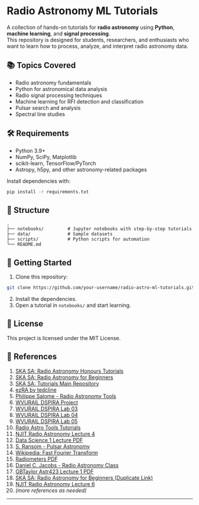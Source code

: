 # Radio Astronomy ML Tutorials

A collection of hands-on tutorials for **radio astronomy** using **Python**, **machine learning**, and **signal processing**.  
This repository is designed for students, researchers, and enthusiasts who want to learn how to process, analyze, and interpret radio astronomy data.

## 📚 Topics Covered

- Radio astronomy fundamentals
- Python for astronomical data analysis
- Radio signal processing techniques
- Machine learning for RFI detection and classification
- Pulsar search and analysis
- Spectral line studies

## 🛠 Requirements

- Python 3.9+
- NumPy, SciPy, Matplotlib
- scikit-learn, TensorFlow/PyTorch
- Astropy, h5py, and other astronomy-related packages

Install dependencies with:

```bash
pip install -r requirements.txt
```

## 📂 Structure

```
.
├── notebooks/         # Jupyter notebooks with step-by-step tutorials
├── data/              # Sample datasets
├── scripts/           # Python scripts for automation
└── README.md
```

## 🚀 Getting Started

1. Clone this repository:

```bash
git clone https://github.com/your-username/radio-astro-ml-tutorials.git
```

2. Install the dependencies.
3. Open a tutorial in `notebooks/` and start learning.

## 📜 License

This project is licensed under the MIT License.



## 📖 References

1. [SKA SA: Radio Astronomy Honours Tutorials](https://github.com/ska-sa/tutorials/tree/master/2_Radio_Astronomy_Honours)  
2. [SKA SA: Radio Astronomy for Beginners](https://github.com/ska-sa/radio-astronomy-for-beginners)  
3. [SKA SA: Tutorials Main Repository](https://github.com/ska-sa/tutorials/tree/master)  
4. [ezRA by tedcline](https://github.com/tedcline/ezRA)  
5. [Philippe Salome - Radio Astronomy Tools](https://github.com/PhilippeSalome/radio-astro)  
6. [WVURAIL DSPIRA Project](https://github.com/WVURAIL/dspira)  
7. [WVURAIL DSPIRA Lab 03](https://github.com/WVURAIL/dspira/tree/master/labs/03)  
8. [WVURAIL DSPIRA Lab 04](https://github.com/WVURAIL/dspira/tree/master/labs/04)  
9. [WVURAIL DSPIRA Lab 05](https://github.com/WVURAIL/dspira/tree/master/labs/05)  
10. [Radio Astro Tools Tutorials](https://radio-astro-tools.github.io/tutorials/)  
11. [NJIT Radio Astronomy Lecture 4](https://web.njit.edu/~gary/728/Lecture4.html)  
12. [Data Science 1 Lecture PDF](https://agiseti.com/assets/files/DataScience1Lecture.pdf)  
13. [S. Ransom - Pulsar Astronomy](https://www.cv.nrao.edu/~sransom/web/A1.html)  
14. [Wikipedia: Fast Fourier Transform](https://en.wikipedia.org/wiki/Fast_Fourier_transform)  
15. [Radiometers PDF](https://home.ifa.hawaii.edu/users/jpw/classes/radio/lectures/radiometers.pdf)  
16. [Daniel C. Jacobs - Radio Astronomy Class](https://danielcjacobs.com/teaching-students/raclass/)  
17. [GBTaylor Astr423 Lecture 1 PDF](https://leo.phys.unm.edu/~gbtaylor/astr423/lectures/01_intro-part1.pdf)  
18. [SKA SA: Radio Astronomy for Beginners (Duplicate Link)](https://github.com/ska-sa/radio-astronomy-for-beginners)  
19. [NJIT Radio Astronomy Lecture 6](https://web.njit.edu/~gary/728/Lecture6.html)  
22. *(more references as needed)*  


---
